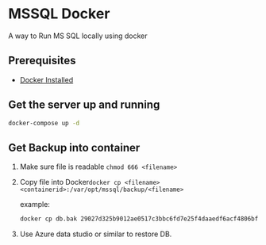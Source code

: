 # MSSQL Docker
A way to Run MS SQL locally using docker

## Prerequisites

- [Docker Installed](https://www.docker.com/products/docker-desktop/)

## Get the server up and running

```bash
docker-compose up -d
```

## Get Backup into container

1) Make sure file is readable `chmod 666 <filename>`

2) Copy file into Docker`docker cp <filename> <containerid>:/var/opt/mssql/backup/<filename>`

    example:

    ```bash
    docker cp db.bak 29027d325b9012ae0517c3bbc6fd7e25f4daaedf6acf4806bfd41afa1e71a762:/var/opt/mssql/backup/db.bak
    ```

3) Use Azure data studio or similar to restore DB.

